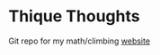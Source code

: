 # Thique Thoughts
Git repo for my math/climbing [website](https://nrummel.github.io/thiqueThoughts)  
